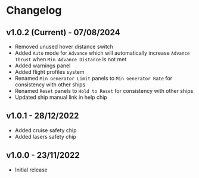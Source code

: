 # Changelog

## v1.0.2 (Current) - 07/08/2024

- Removed unused hover distance switch
- Added `Auto` mode for `Advance` which will automatically increase `Advance Thrust` when `Min Advance Distance` is not met
- Added warnings panel
- Added flight profiles system
- Renamed `Min Generator Limit` panels to `Min Generator Rate` for consistency with other ships
- Renamed `Reset` panels to `Hold to Reset` for consistency with other ships
- Updated ship manual link in help chip

## v1.0.1 - 28/12/2022

- Added cruise safety chip
- Added lasers safety chip

## v1.0.0 - 23/11/2022

- Initial release
